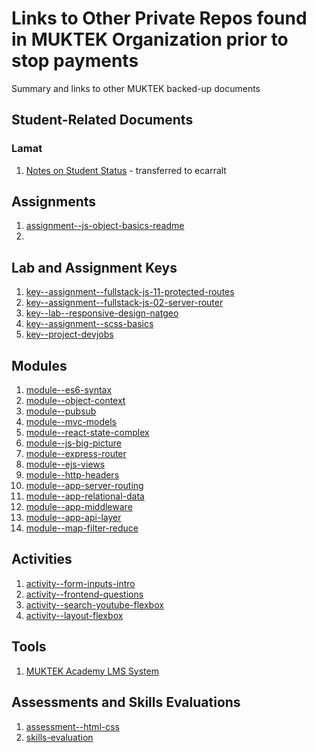 # Links to Other Private Repos found in MUKTEK Organization prior to stop payments
Summary and links to other MUKTEK backed-up documents


## Student-Related Documents
### Lamat

1. [Notes on Student Status](https://github.com/ecarralt/lamat2018-student-notes) - transferred to ecarralt


## Assignments 
1. [assignment--js-object-basics-readme](https://github.com/ecarralt/assignment--js-object-basics-readme)
2. 

## Lab and Assignment Keys
1. [key--assignment--fullstack-js-11-protected-routes](https://github.com/ecarralt/key--assignment--fullstack-js-11-protected-routes)
2. [key--assignment--fullstack-js-02-server-router](https://github.com/ecarralt/key--assignment--fullstack-js-02-server-router)
3. [key--lab--responsive-design-natgeo](https://github.com/ecarralt/key--lab--responsive-design-natgeo)
4. [key--assignment--scss-basics](https://github.com/ecarralt/key--assignment--scss-basics)
5. [key--project-devjobs](https://github.com/ecarralt/key--project-devjobs)


## Modules
1. [module--es6-syntax](https://github.com/ecarralt/module--es6-syntax)
2. [module--object-context](https://github.com/ecarrlat/module--object-context)
3. [module--pubsub](https://github.com/ecarralt/module--pubsub)
4. [module--mvc-models](https://github.com/ecarralt/module--mvc-models)
5. [module--react-state-complex](https://github.com/ecarralt/module--react-state-complex)
6. [module--js-big-picture](https://github.com/ecarralt/module--js-big-picture)
7. [module--express-router](https://github.com/ecarralt/module--express-router)
8. [module--ejs-views](https://github.com/ecarralt/module--ejs-views)
9. [module--http-headers](https://github.com/ecarralt/module--http-headers)
10. [module--app-server-routing](https://github.com/ecarralt/module--app-server-routing)
11. [module--app-relational-data](https://github.com/ecarralt/module--app-relational-data)
12. [module--app-middleware](https://github.com/ecarralt/module--app-middleware)
13. [module--app-api-layer](https://github.com/ecarralt/module--app-api-layer)
14. [module--map-filter-reduce](https://github.com/ecarralt/module--map-filter-reduce)


## Activities
1. [activity--form-inputs-intro](https://github.com/ecarralt/activity--form-inputs-intro)
2. [activity--frontend-questions](https://github.com/ecarralt/activity--frontend-questions)
3. [activity--search-youtube-flexbox](https://github.com/ecarralt/activity--search-youtube-flexbox)
4. [activity--layout-flexbox](https://github.com/ecarralt/activity--layout-flexbox)

## Tools
1. [MUKTEK Academy LMS System](https://github.com/ecarralt/MUKTEKAcademy)

## Assessments and Skills Evaluations
1. [assessment--html-css](https://github.com/ecarralt/assessment--html-css)
2. [skills-evaluation](https://github.com/ecarralt/skills-evaluation)

